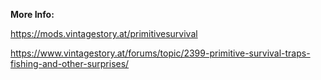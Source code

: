 **More Info:**

https://mods.vintagestory.at/primitivesurvival

https://www.vintagestory.at/forums/topic/2399-primitive-survival-traps-fishing-and-other-surprises/




